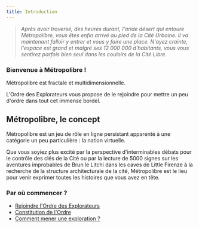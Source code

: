 ```yaml
---
title: Introduction
---
```


> _Après avoir traversé, des heures durant, l'aride désert qui entoure Métropolibre, vous êtes enfin arrivé au pied de la Cité Urbaine. Il va maintenant falloir y entrer et vous y faire une place. N'ayez crainte, l'espace est grand et malgré ses 12 000 000 d'habitants, vous vous sentirez parfois bien seul dans les couloirs de la Cité Libre._

### Bienvenue à Métropolibre !

<p>Métropolibre est fractale et multidimensionnelle.</p>
<p>L'Ordre des Explorateurs vous propose de le rejoindre pour mettre un peu d'ordre dans tout cet immense bordel.</p>
      
## Métropolibre, le concept

<p>Métropolibre est un jeu de rôle en ligne persistant apparenté à une catégorie un peu particulière : la nation virtuelle.</p>

<p>Que vous soyiez plus excité par la perspective d'interminables débats pour le contrôle des clés de la Cité ou par la lecture de 5000 signes sur les aventures improbables de Brun le Litchi dans les caves de Little Firenze à la recherche de la structure architecturale de la cité, Métropolibre est le lieu pour venir exprimer toutes les histoires que vous avez en tête.</p>

### Par où commencer ?
* [Rejoindre l'Ordre des Explorateurs]({{site.baseurl}}/guides/rejoindre)
* [Constitution de l'Ordre]({{site.baseurl}}/guides/constitution)
* [Comment mener une exploration ?]({{site.baseurl}}/guides/exploration)